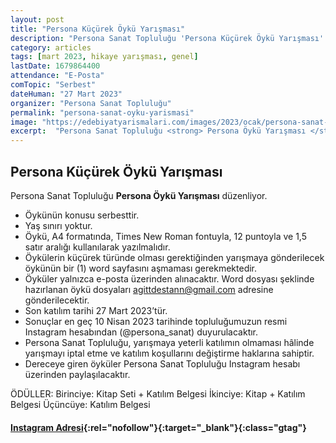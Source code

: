 ```yaml
---
layout: post
title: "Persona Küçürek Öykü Yarışması"
description: "Persona Sanat Topluluğu 'Persona Küçürek Öykü Yarışması' düzenliyor."
category: articles
tags: [mart 2023, hikaye yarışması, genel]
lastDate: 1679864400
attendance: "E-Posta"
comTopic: "Serbest"
dateHuman: "27 Mart 2023"
organizer: "Persona Sanat Topluluğu"
permalink: "persona-sanat-oyku-yarismasi"
image: "https://edebiyatyarismalari.com/images/2023/ocak/persona-sanat-oyku-yarismasi.jpg"
excerpt:  "Persona Sanat Topluluğu <strong> Persona Öykü Yarışması </strong> düzenliyor."
---
```


## Persona Küçürek Öykü Yarışması
Persona Sanat Topluluğu **Persona Öykü Yarışması** düzenliyor.  

- Öykünün konusu serbesttir.
- Yaş sınırı yoktur.
- Öykü, A4 formatında, Times New Roman fontuyla, 12 puntoyla ve 1,5 satır aralığı kullanılarak yazılmalıdır.
- Öykülerin küçürek türünde olması gerektiğinden yarışmaya gönderilecek öykünün bir (1) word sayfasını aşmaması gerekmektedir.
- Öyküler yalnızca e-posta üzerinden alınacaktır. Word dosyası şeklinde hazırlanan öykü dosyaları agittdestann@gmail.com adresine gönderilecektir.
- Son katılım tarihi 27 Mart 2023’tür.
- Sonuçlar en geç 10 Nisan 2023 tarihinde topluluğumuzun resmi Instagram hesabından (@persona_sanat) duyurulacaktır.
- Persona Sanat Topluluğu, yarışmaya yeterli katılımın olmaması hâlinde yarışmayı iptal etme ve katılım koşullarını değiştirme haklarına sahiptir.
- Dereceye giren öyküler Persona Sanat Topluluğu Instagram hesabı üzerinden paylaşılacaktır.

ÖDÜLLER:
Birinciye: Kitap Seti + Katılım Belgesi
İkinciye: Kitap + Katılım Belgesi
Üçüncüye: Katılım Belgesi

#### [Instagram Adresi](https://www.instagram.com/persona_sanat/?ref=edebiyatyarismalari.com){:rel="nofollow"}{:target="_blank"}{:class="gtag"}
